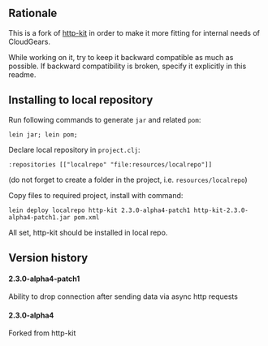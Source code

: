 ## Rationale

This is a fork of [http-kit](https://github.com/http-kit/http-kit)
in order to make it more fitting for internal needs of CloudGears.

While working on it, try to keep it backward compatible as much as possible.
If backward compatibility is broken, specify it explicitly in this readme.


## Installing to local repository

Run following commands to generate `jar` and related `pom`: 
   
    lein jar; lein pom;
    
Declare local repository in `project.clj`: 

    :repositories [["localrepo" "file:resources/localrepo"]]    

(do not forget to create a folder in the project, i.e. `resources/localrepo`)

Copy files to required project, install with command: 

    lein deploy localrepo http-kit 2.3.0-alpha4-patch1 http-kit-2.3.0-alpha4-patch1.jar pom.xml
    
All set, http-kit should be installed in local repo.
 

## Version history

#### 2.3.0-alpha4-patch1 
Ability to drop connection after sending data via async http requests 
   
#### 2.3.0-alpha4 
Forked from http-kit
      